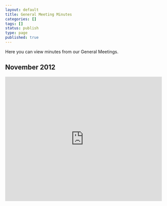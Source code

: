 ```yaml
---
layout: default 
title: General Meeting Minutes
categories: []
tags: []
status: publish
type: page
published: true
---
```

Here you can view minutes from our General Meetings.
## November 2012 ##

<iframe width="100%" height="400" frameborder="0" src="https://docs.google.com/document/pub?id=1NbVg1bXzTNqMaJvnqC0s-5W8avOYn8NB2UwUCvKU1_A&amp;embedded=true"></iframe>


